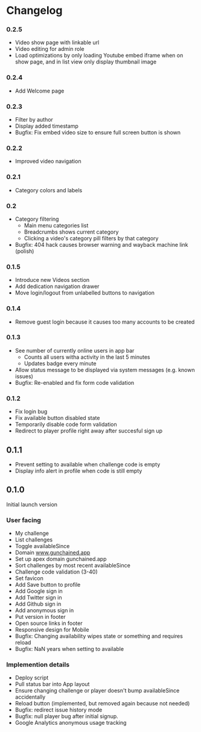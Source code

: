 # Changelog

### 0.2.5

- Video show page with linkable url
- Video editing for admin role
- Load optimizations by only loading Youtube embed iframe when on show page, and in list view only display thumbnail image

### 0.2.4

- Add Welcome page

### 0.2.3

- Filter by author
- Display added timestamp
- Bugfix: Fix embed video size to ensure full screen button is shown

### 0.2.2

- Improved video navigation

### 0.2.1

- Category colors and labels

### 0.2

- Category filtering
  - Main menu categories list
  - Breadcrumbs shows current category
  - Clicking a video's category pill filters by that category
- Bugfix: 404 hack causes browser warning and wayback machine link (polish)

### 0.1.5

- Introduce new Videos section
- Add dedication navigation drawer
- Move login/logout from unlabelled buttons to navigation

### 0.1.4

- Remove guest login because it causes too many accounts to be created

### 0.1.3

- See number of currently online users in app bar
  - Counts all users witha activity in the last 5 minutes
  - Updates badge every minute
- Allow status message to be displayed via system messages (e.g. known issues)
- Bugfix: Re-enabled and fix form code validation

### 0.1.2

- Fix login bug
- Fix available button disabled state
- Temporarily disable code form validation
- Redirect to player profile right away after succesful sign up

## 0.1.1

- Prevent setting to available when challenge code is empty
- Display info alert in profile when code is still empty

## 0.1.0

Initial launch version

### User facing

- My challenge
- List challenges
- Toggle availableSince
- Domain www.gunchained.app
- Set up apex domain gunchained.app
- Sort challenges by most recent availableSince
- Challenge code validation (3-40)
- Set favicon
- Add Save button to profile
- Add Google sign in
- Add Twitter sign in
- Add Github sign in
- Add anonymous sign in
- Put version in footer
- Open source links in footer
- Responsive design for Mobile
- Bugfix: Changing availability wipes state or something and requires reload
- Bugfix: NaN years when setting to available

### Implemention details

- Deploy script
- Pull status bar into App layout
- Ensure changing challenge or player doesn't bump availableSince accidentally
- Reload button (implemented, but removed again because not needed)
- Bugfix: redirect issue history mode
- Bugfix: null player bug after initial signup.
- Google Analytics anonymous usage tracking
